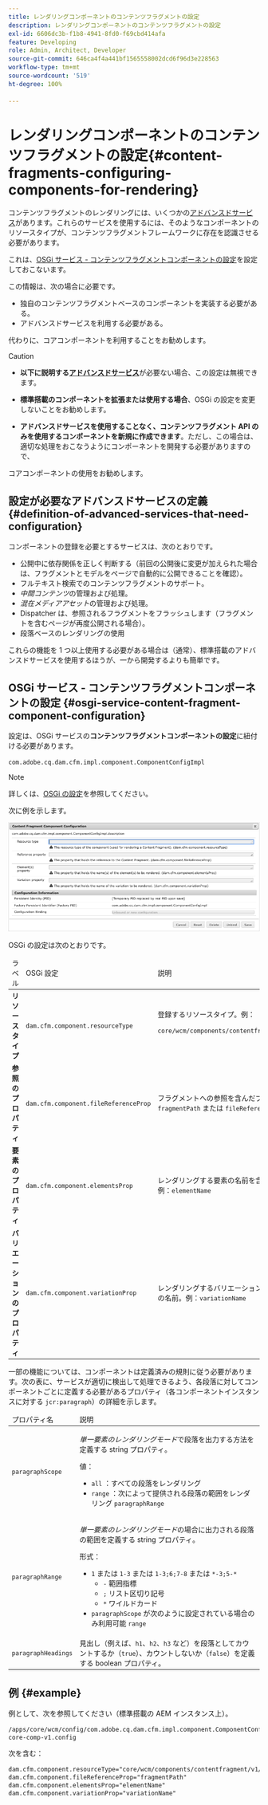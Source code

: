 ```yaml
---
title: レンダリングコンポーネントのコンテンツフラグメントの設定
description: レンダリングコンポーネントのコンテンツフラグメントの設定
exl-id: 6606dc3b-f1b8-4941-8fd0-f69cbd414afa
feature: Developing
role: Admin, Architect, Developer
source-git-commit: 646ca4f4a441bf1565558002dcd6f96d3e228563
workflow-type: tm+mt
source-wordcount: '519'
ht-degree: 100%

---
```


# レンダリングコンポーネントのコンテンツフラグメントの設定{#content-fragments-configuring-components-for-rendering}

コンテンツフラグメントのレンダリングには、いくつかの[アドバンスドサービス](#definition-of-advanced-services-that-need-configuration)があります。これらのサービスを使用するには、そのようなコンポーネントのリソースタイプが、コンテンツフラグメントフレームワークに存在を認識させる必要があります。

これは、[OSGi サービス - コンテンツフラグメントコンポーネントの設定](#osgi-service-content-fragment-component-configuration)を設定しておこないます。

この情報は、次の場合に必要です。

* 独自のコンテンツフラグメントベースのコンポーネントを実装する必要がある。
* アドバンスドサービスを利用する必要がある。

代わりに、コアコンポーネントを利用することをお勧めします。

>[!CAUTION]
>
>* **以下に説明する[アドバンスドサービス](#definition-of-advanced-services-that-need-configuration)**&#x200B;が必要ない場合、この設定は無視できます。
>
>* **標準搭載のコンポーネントを拡張または使用する場合**、OSGi の設定を変更しないことをお勧めします。
>
>* **アドバンスドサービスを使用することなく、コンテンツフラグメント API のみを使用するコンポーネントを新規に作成できます**。ただし、この場合は、適切な処理をおこなうようにコンポーネントを開発する必要がありますので、
>
>コアコンポーネントの使用をお勧めします。

## 設定が必要なアドバンスドサービスの定義 {#definition-of-advanced-services-that-need-configuration}

コンポーネントの登録を必要とするサービスは、次のとおりです。

* 公開中に依存関係を正しく判断する（前回の公開後に変更が加えられた場合は、フラグメントとモデルをページで自動的に公開できることを確認）。
* フルテキスト検索でのコンテンツフラグメントのサポート。
* *中間コンテンツ*&#x200B;の管理および処理。
* *混在メディアアセット*&#x200B;の管理および処理。
* Dispatcher は、参照されるフラグメントをフラッシュします（フラグメントを含むページが再度公開される場合）。
* 段落ベースのレンダリングの使用

これらの機能を 1 つ以上使用する必要がある場合は（通常）、標準搭載のアドバンスドサービスを使用するほうが、一から開発するよりも簡単です。

## OSGi サービス - コンテンツフラグメントコンポーネントの設定 {#osgi-service-content-fragment-component-configuration}

設定は、OSGi サービスの&#x200B;**コンテンツフラグメントコンポーネントの設定**&#x200B;に紐付ける必要があります。

`com.adobe.cq.dam.cfm.impl.component.ComponentConfigImpl`

>[!NOTE]
>
>詳しくは、[OSGi の設定](/help/implementing/deploying/overview.md#osgi-configuration)を参照してください。

次に例を示します。

![OSGi 設定コンテンツフラグメントコンポーネントの設定](assets/cf-component-configuration-osgi.png)

OSGi の設定は次のとおりです。

<table>
 <thead>
  <tr>
   <td>ラベル</td>
   <td>OSGi 設定<br /> </td>
   <td>説明</td>
  </tr>
 </thead>
 <tbody>
  <tr>
   <td><strong>リソースタイプ</strong></td>
   <td><code>dam.cfm.component.resourceType</code></td>
   <td>登録するリソースタイプ。例： <br /> <p><span class="cmp-examples-demo__property-value"><code>core/wcm/components/contentfragment/v1/contentfragment</code></code></p> </td>
  </tr>
  <tr>
   <td><strong>参照のプロパティ</strong></td>
   <td><code>dam.cfm.component.fileReferenceProp</code></td>
   <td>フラグメントへの参照を含んだプロパティの名前。例：<code>fragmentPath</code> または <code>fileReference</code></td>
  </tr>
  <tr>
   <td><strong>要素のプロパティ</strong></td>
   <td><code>dam.cfm.component.elementsProp</code></td>
   <td>レンダリングする要素の名前を含んだプロパティの名前。例：<code>elementName</code></td>
  </tr>
  <tr>
   <td><strong>バリエーションのプロパティ</strong><br /> </td>
   <td><code>dam.cfm.component.variationProp</code></td>
   <td>レンダリングするバリエーションの名前を含んだプロパティの名前。例：<code>variationName</code></td>
  </tr>
 </tbody>
</table>

一部の機能については、コンポーネントは定義済みの規則に従う必要があります。次の表に、サービスが適切に検出して処理できるよう、各段落に対してコンポーネントごとに定義する必要があるプロパティ（各コンポーネントインスタンスに対する `jcr:paragraph`）の詳細を示します。

<table>
 <thead>
  <tr>
   <td>プロパティ名</td>
   <td>説明</td>
  </tr>
 </thead>
 <tbody>
  <tr>
   <td><code>paragraphScope</code></td>
   <td><p><em>単一要素のレンダリングモード</em>で段落を出力する方法を定義する string プロパティ。</p> <p>値：</p>
    <ul>
     <li><code>all</code> ：すべての段落をレンダリング</li>
     <li><code>range</code> ：次によって提供される段落の範囲をレンダリング <code>paragraphRange</code></li>
    </ul> </td>
  </tr>
  <tr>
   <td><code>paragraphRange</code></td>
   <td><p><em>単一要素のレンダリングモード</em>の場合に出力される段落の範囲を定義する string プロパティ。</p> <p>形式：</p>
    <ul>
     <li><code>1</code> または <code>1-3</code> または <code>1-3;6;7-8</code> または <code>*-3;5-*</code>
     <ul>
       <li><code>-</code> 範囲指標</li>
       <li><code>;</code> リスト区切り記号</li>
       <li><code>*</code> ワイルドカード</li>
     </ul>
     </li>
     <li><code>paragraphScope</code> が次のように設定されている場合のみ利用可能 <code>range</code></li>
    </ul> </td>
  </tr>
  <tr>
   <td><code>paragraphHeadings</code></td>
   <td>見出し（例えば、<code>h1</code>、<code>h2</code>、<code>h3</code> など）を段落としてカウントするか（<code>true</code>）、カウントしないか（<code>false</code>）を定義する boolean プロパティ。</td>
  </tr>
 </tbody>
</table>

## 例 {#example}

例として、次を参照してください（標準搭載の AEM インスタンス上）。

```
/apps/core/wcm/config/com.adobe.cq.dam.cfm.impl.component.ComponentConfigImpl-core-comp-v1.config
```

次を含む：

```
dam.cfm.component.resourceType="core/wcm/components/contentfragment/v1/contentfragment"
dam.cfm.component.fileReferenceProp="fragmentPath"
dam.cfm.component.elementsProp="elementName"
dam.cfm.component.variationProp="variationName"
```
